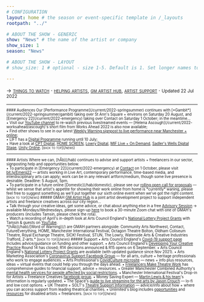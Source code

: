 ```yaml
---
# CONFIGURATION
layout: home # the season or event-specific template in /_layouts
rootpath: "../"

# ABOUT THE SHOW - GENERIC
show: "News" # the name of the artist or company
show_size: 1
season: "News"

# ABOUT THE SHOW - LAYOUT
# show_size: 1 # optional - size 1-5. Default is 1. Set longer names to lower values

---
```

<span style='font-variant: small-caps'>→ [things to watch](/news/#audiences) · [helping artists](/news/#artists), [gm artist hub](/news/#gmah), [artist support](/news/#support)</span> · <small>Updated 22 Jul 2022<small>        
<hr>          
#### Audiences         
Our [Performance Programme](/current/2022-springsummer) continues with [*Gambit*](/current/2022-springsummer/gambit) taking over St Ann's Square + environs on Saturday 20 August, and [Emergency 22](/current/2022-emergency) taking over Contact on Saturday 1 October; in the meantime…<br>• Visit our <a href="http://bit.ly/YTwarnmcr" target="_blank">YouTube channel</a> to re-watch previous livestreamed events — [Helena Ascough](/current/2022-worksahead/ascough)'s short film from Works Ahead 2022 is also now available;<br>• Find other shows to see in our latest <a href="http://wordofwarning.posthaven.com" target="_blank">Weekly Warning signpost to live performance near Manchester + online</a>;<br>• LIFT has a <a href="https://www.liftfestival.com/event/lift-2022-digital-programme-2/" target="_blank">Digital Programme</a> running until 10 July;<br>• Have a look at <a href="https://cptheatre.co.uk/tag/CPT-Digital" target="_blank">CPT Digital</a>, <a href="https://screen.homemcr.org" target="_blank">HOME SCREEN</a>, <a href="https://thelowry.com/lowry-digital" target="_blank">Lowry Digital</a>, <a href="https://mif.co.uk/live" target="_blank">MIF Live + On Demand</a>, <a href="https://sadlerswells.com/digital-stage" target="_blank">Sadler's Wells Digital Stage</a>, <a href="https://unitytheatreliverpool.co.uk/unity-online" target="_blank">Unity Online</a>.        
<span style='font-variant: small-caps'>[back to top](/news)</span>        
<hr>          
#### Artists         
Where we can, [hÅb](/hab) continues to advise and support artists + freelancers in our sector, signposting help and opportunities below.<br>• To participate in [Emergency 22](/current/2022-emergency) at <a href="https://contactmcr.com" target="_blank">Contact</a> on 1 October, please visit <a href="https://bit.ly/Emerg22" target="_blank">bit.ly/Emerg22</a> — artists working in Live Art, contemporary performance, time-based media, and interdisciplinary arts can apply; work can be in any relevant artform/medium, though some live presence is desirable. Deadline: 5 August, 5pm.<br>• To participate in a future online [Domestic](/hab/domestic), please see our <a href="http://domesticmcr.posthaven.com" target="_blank">rolling open call for proposals</a> — whilst we sense that artist's appetite for showing their work online from home is *currently* waning, please feel free to suggest something as we'll put together our sixth online event when we've got the right content.         
<span style='font-variant: small-caps'>[back to top](/news)</span>         
##### GMAH        
<a href="http://gm-artisthub.co.uk" target="_blank">GM Artist Hub</a> is a joint artist development project to support independent artists and freelance creatives across our city region…<br>• Talk through your creative ideas, get some advice, or chat about anything else in a free <a href="http://gm-artisthub.co.uk/advisory-sessions" target="_blank">Advisory Session</a> → available Mondays/Wednesdays, please sign-up <a href="http://app.squarespacescheduling.com/schedule.php?owner=19370486&appointmentType=13786606" target="_blank">here</a> to book a 30-minute Zoom chat with one of GMAH's producers (includes Tamsin, please check the rota).<br>• Watch a recording of April's in-depth look at Arts Council England's <a href="http://artscouncil.org.uk/projectgrants" target="_blank">National Lottery Project Grants</a> with Tamsin & guests on <a href="https://youtu.be/wp43m8d5Cbw" target="_blank">YouTube</a>.<br>*[hÅb](/hab)/[Word of Warning](/) are GMAH partners alongside: Community Arts Northwest, Contact, FutureEverything, HOME, Manchester International Festival, Octagon Theatre Bolton, Oldham Coliseum Theatre, Royal Exchange Theatre, SICK! Festival, STUN, The Lowry, Waterside Arts & Creative Industries Trafford, Z-arts.*        
<span style='font-variant: small-caps'>[back to top](/news)</span>        
##### Support         
• Arts Council England's <a href="http://artscouncil.org.uk/covid-19" target="_blank">Covid-19 support page</a> includes advice/guidance on funding and other support.          
• Arts Council England's <a href="http://artscouncil.org.uk/DYCP" target="_blank">Developing Your Creative Practice</a> Round 14 has closed; R14 decisions announced & R15 opens on 6 September.        
• Arts Council England's <a href="http://artscouncil.org.uk/projectgrants" target="_blank">National Lottery Project Grants</a> are available (with updated guidance since Nov 2021).        
• Arts Marketing Association's <a href="http://facebook.com/groups/AMACommunitySupport" target="_blank">Coronavirus Support Facebook Group</a> — for all arts, culture + heritage professionals who work to engage audiences.        
• Arts Professional's <a href="http://www.artsprofessional.co.uk/magazine/covidculture" target="_blank">CovidCulture microsite</a> — news + info plus resources, ideas + virtual events that could help you through the days ahead.          
• <a href="http://www.freelancersmaketheatrework.com/financial-support" target="_blank">Freelancers Make Theatre Work</a> has comprehensive guides to financial support, advice + resources.        
• Greater Manchester Combined Authority's <a href="http://www.greatermanchester-ca.gov.uk/news/new-mental-health-services-for-people-affected-by-social-restrictions" target="_blank">mental health services for people affected by social restrictions</a>.         
• Manchester International Festival's Drop-in for Artists + Freelance Creatives <a href="http://www.facebook.com/groups/mifartistfreelancedropin" target="_blank">facebook group</a>.        
• Money Saving Expert — <a href="http://www.moneysavingexpert.com/news" target="_blank">Martin Lewis & his team</a>'s information is regularly updated.           
• The Space's <a href="http://www.thespace.org/resource/live-streaming-arts-lo-fi-and-low-cost-options" target="_blank">guide to live streaming for the arts by Jason Crouch</a> — lo-fi and low cost options.        
• UK Theatre + SOLT's <a href="http://theatresupport.info" target="_blank">Theatre Support Information</a> — advice/info about how + where you can access support from leading theatrical charities.        
• Unlimited's blog includes <a href="https://weareunlimited.org.uk/blog/?category=resources" target="_blank">opportunities</a> and <a href="https://weareunlimited.org.uk/blog/?category=resources" target="_blank">resources</a> for disabled artists + freelancers.        
<span style='font-variant: small-caps'>[back to top](/news)</span>
